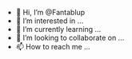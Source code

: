- 👋 Hi, I’m @Fantablup
- 👀 I’m interested in ...
- 🌱 I’m currently learning ...
- 💞️ I’m looking to collaborate on ...
- 📫 How to reach me ...

<!---
Fantablup/Fantablup is a ✨ special ✨ repository because its `README.md` (this file) appears on your GitHub profile.
You can click the Preview link to take a look at your changes.
--->
